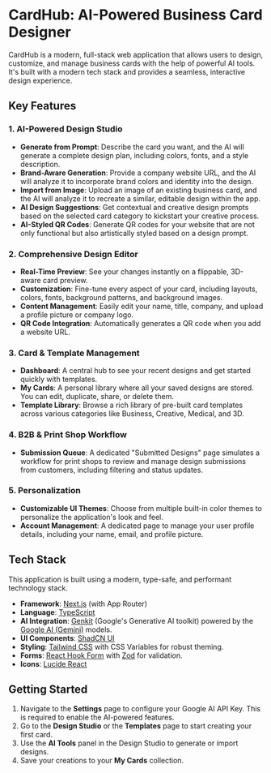 # CardHub: AI-Powered Business Card Designer

CardHub is a modern, full-stack web application that allows users to design, customize, and manage business cards with the help of powerful AI tools. It's built with a modern tech stack and provides a seamless, interactive design experience.

## Key Features

### 1. AI-Powered Design Studio
- **Generate from Prompt**: Describe the card you want, and the AI will generate a complete design plan, including colors, fonts, and a style description.
- **Brand-Aware Generation**: Provide a company website URL, and the AI will analyze it to incorporate brand colors and identity into the design.
- **Import from Image**: Upload an image of an existing business card, and the AI will analyze it to recreate a similar, editable design within the app.
- **AI Design Suggestions**: Get contextual and creative design prompts based on the selected card category to kickstart your creative process.
- **AI-Styled QR Codes**: Generate QR codes for your website that are not only functional but also artistically styled based on a design prompt.

### 2. Comprehensive Design Editor
- **Real-Time Preview**: See your changes instantly on a flippable, 3D-aware card preview.
- **Customization**: Fine-tune every aspect of your card, including layouts, colors, fonts, background patterns, and background images.
- **Content Management**: Easily edit your name, title, company, and upload a profile picture or company logo.
- **QR Code Integration**: Automatically generates a QR code when you add a website URL.

### 3. Card & Template Management
- **Dashboard**: A central hub to see your recent designs and get started quickly with templates.
- **My Cards**: A personal library where all your saved designs are stored. You can edit, duplicate, share, or delete them.
- **Template Library**: Browse a rich library of pre-built card templates across various categories like Business, Creative, Medical, and 3D.

### 4. B2B & Print Shop Workflow
- **Submission Queue**: A dedicated "Submitted Designs" page simulates a workflow for print shops to review and manage design submissions from customers, including filtering and status updates.

### 5. Personalization
- **Customizable UI Themes**: Choose from multiple built-in color themes to personalize the application's look and feel.
- **Account Management**: A dedicated page to manage your user profile details, including your name, email, and profile picture.

## Tech Stack

This application is built using a modern, type-safe, and performant technology stack.

- **Framework**: [Next.js](https://nextjs.org/) (with App Router)
- **Language**: [TypeScript](https://www.typescriptlang.org/)
- **AI Integration**: [Genkit](https://firebase.google.com/docs/genkit) (Google's Generative AI toolkit) powered by the [Google AI (Gemini)](https://ai.google.dev/) models.
- **UI Components**: [ShadCN UI](https://ui.shadcn.com/)
- **Styling**: [Tailwind CSS](https://tailwindcss.com/) with CSS Variables for robust theming.
- **Forms**: [React Hook Form](https://react-hook-form.com/) with [Zod](https://zod.dev/) for validation.
- **Icons**: [Lucide React](https://lucide.dev/)

## Getting Started

1.  Navigate to the **Settings** page to configure your Google AI API Key. This is required to enable the AI-powered features.
2.  Go to the **Design Studio** or the **Templates** page to start creating your first card.
3.  Use the **AI Tools** panel in the Design Studio to generate or import designs.
4.  Save your creations to your **My Cards** collection.
